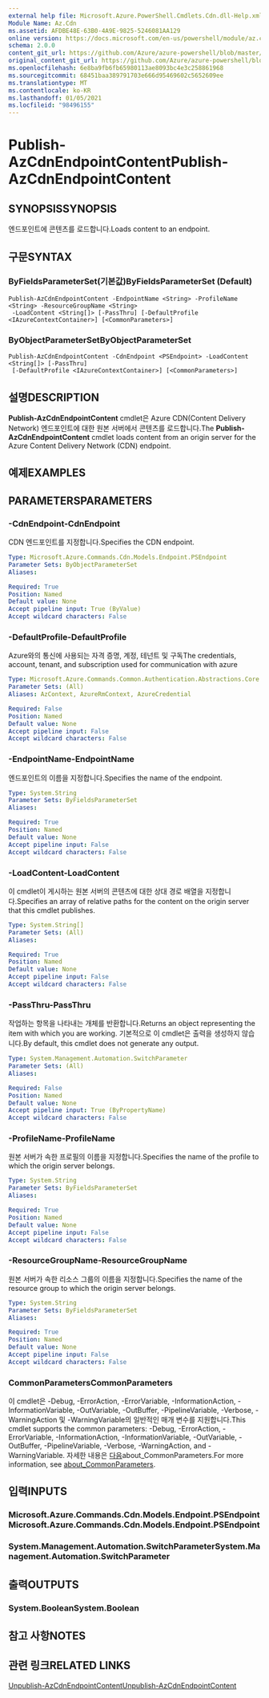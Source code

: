 ```yaml
---
external help file: Microsoft.Azure.PowerShell.Cmdlets.Cdn.dll-Help.xml
Module Name: Az.Cdn
ms.assetid: AFDBE48E-63B0-4A9E-9825-5246081AA129
online version: https://docs.microsoft.com/en-us/powershell/module/az.cdn/publish-azcdnendpointcontent
schema: 2.0.0
content_git_url: https://github.com/Azure/azure-powershell/blob/master/src/Cdn/Cdn/help/Publish-AzCdnEndpointContent.md
original_content_git_url: https://github.com/Azure/azure-powershell/blob/master/src/Cdn/Cdn/help/Publish-AzCdnEndpointContent.md
ms.openlocfilehash: 6e8ba9fb6fb65980113ae8093bc4e3c258861968
ms.sourcegitcommit: 68451baa389791703e666d95469602c5652609ee
ms.translationtype: MT
ms.contentlocale: ko-KR
ms.lasthandoff: 01/05/2021
ms.locfileid: "98496155"
---
```

# <span data-ttu-id="de687-101">Publish-AzCdnEndpointContent</span><span class="sxs-lookup"><span data-stu-id="de687-101">Publish-AzCdnEndpointContent</span></span>

## <span data-ttu-id="de687-102">SYNOPSIS</span><span class="sxs-lookup"><span data-stu-id="de687-102">SYNOPSIS</span></span>
<span data-ttu-id="de687-103">엔드포인트에 콘텐츠를 로드합니다.</span><span class="sxs-lookup"><span data-stu-id="de687-103">Loads content to an endpoint.</span></span>

## <span data-ttu-id="de687-104">구문</span><span class="sxs-lookup"><span data-stu-id="de687-104">SYNTAX</span></span>

### <span data-ttu-id="de687-105">ByFieldsParameterSet(기본값)</span><span class="sxs-lookup"><span data-stu-id="de687-105">ByFieldsParameterSet (Default)</span></span>
```
Publish-AzCdnEndpointContent -EndpointName <String> -ProfileName <String> -ResourceGroupName <String>
 -LoadContent <String[]> [-PassThru] [-DefaultProfile <IAzureContextContainer>] [<CommonParameters>]
```

### <span data-ttu-id="de687-106">ByObjectParameterSet</span><span class="sxs-lookup"><span data-stu-id="de687-106">ByObjectParameterSet</span></span>
```
Publish-AzCdnEndpointContent -CdnEndpoint <PSEndpoint> -LoadContent <String[]> [-PassThru]
 [-DefaultProfile <IAzureContextContainer>] [<CommonParameters>]
```

## <span data-ttu-id="de687-107">설명</span><span class="sxs-lookup"><span data-stu-id="de687-107">DESCRIPTION</span></span>
<span data-ttu-id="de687-108">**Publish-AzCdnEndpointContent** cmdlet은 Azure CDN(Content Delivery Network) 엔드포인트에 대한 원본 서버에서 콘텐츠를 로드합니다.</span><span class="sxs-lookup"><span data-stu-id="de687-108">The **Publish-AzCdnEndpointContent** cmdlet loads content from an origin server for the Azure Content Delivery Network (CDN) endpoint.</span></span>

## <span data-ttu-id="de687-109">예제</span><span class="sxs-lookup"><span data-stu-id="de687-109">EXAMPLES</span></span>

## <span data-ttu-id="de687-110">PARAMETERS</span><span class="sxs-lookup"><span data-stu-id="de687-110">PARAMETERS</span></span>

### <span data-ttu-id="de687-111">-CdnEndpoint</span><span class="sxs-lookup"><span data-stu-id="de687-111">-CdnEndpoint</span></span>
<span data-ttu-id="de687-112">CDN 엔드포인트를 지정합니다.</span><span class="sxs-lookup"><span data-stu-id="de687-112">Specifies the CDN endpoint.</span></span>

```yaml
Type: Microsoft.Azure.Commands.Cdn.Models.Endpoint.PSEndpoint
Parameter Sets: ByObjectParameterSet
Aliases:

Required: True
Position: Named
Default value: None
Accept pipeline input: True (ByValue)
Accept wildcard characters: False
```

### <span data-ttu-id="de687-113">-DefaultProfile</span><span class="sxs-lookup"><span data-stu-id="de687-113">-DefaultProfile</span></span>
<span data-ttu-id="de687-114">Azure와의 통신에 사용되는 자격 증명, 계정, 테넌트 및 구독</span><span class="sxs-lookup"><span data-stu-id="de687-114">The credentials, account, tenant, and subscription used for communication with azure</span></span>

```yaml
Type: Microsoft.Azure.Commands.Common.Authentication.Abstractions.Core.IAzureContextContainer
Parameter Sets: (All)
Aliases: AzContext, AzureRmContext, AzureCredential

Required: False
Position: Named
Default value: None
Accept pipeline input: False
Accept wildcard characters: False
```

### <span data-ttu-id="de687-115">-EndpointName</span><span class="sxs-lookup"><span data-stu-id="de687-115">-EndpointName</span></span>
<span data-ttu-id="de687-116">엔드포인트의 이름을 지정합니다.</span><span class="sxs-lookup"><span data-stu-id="de687-116">Specifies the name of the endpoint.</span></span>

```yaml
Type: System.String
Parameter Sets: ByFieldsParameterSet
Aliases:

Required: True
Position: Named
Default value: None
Accept pipeline input: False
Accept wildcard characters: False
```

### <span data-ttu-id="de687-117">-LoadContent</span><span class="sxs-lookup"><span data-stu-id="de687-117">-LoadContent</span></span>
<span data-ttu-id="de687-118">이 cmdlet이 게시하는 원본 서버의 콘텐츠에 대한 상대 경로 배열을 지정합니다.</span><span class="sxs-lookup"><span data-stu-id="de687-118">Specifies an array of relative paths for the content on the origin server that this cmdlet publishes.</span></span>

```yaml
Type: System.String[]
Parameter Sets: (All)
Aliases:

Required: True
Position: Named
Default value: None
Accept pipeline input: False
Accept wildcard characters: False
```

### <span data-ttu-id="de687-119">-PassThru</span><span class="sxs-lookup"><span data-stu-id="de687-119">-PassThru</span></span>
<span data-ttu-id="de687-120">작업하는 항목을 나타내는 개체를 반환합니다.</span><span class="sxs-lookup"><span data-stu-id="de687-120">Returns an object representing the item with which you are working.</span></span>
<span data-ttu-id="de687-121">기본적으로 이 cmdlet은 출력을 생성하지 않습니다.</span><span class="sxs-lookup"><span data-stu-id="de687-121">By default, this cmdlet does not generate any output.</span></span>

```yaml
Type: System.Management.Automation.SwitchParameter
Parameter Sets: (All)
Aliases:

Required: False
Position: Named
Default value: None
Accept pipeline input: True (ByPropertyName)
Accept wildcard characters: False
```

### <span data-ttu-id="de687-122">-ProfileName</span><span class="sxs-lookup"><span data-stu-id="de687-122">-ProfileName</span></span>
<span data-ttu-id="de687-123">원본 서버가 속한 프로필의 이름을 지정합니다.</span><span class="sxs-lookup"><span data-stu-id="de687-123">Specifies the name of the profile to which the origin server belongs.</span></span>

```yaml
Type: System.String
Parameter Sets: ByFieldsParameterSet
Aliases:

Required: True
Position: Named
Default value: None
Accept pipeline input: False
Accept wildcard characters: False
```

### <span data-ttu-id="de687-124">-ResourceGroupName</span><span class="sxs-lookup"><span data-stu-id="de687-124">-ResourceGroupName</span></span>
<span data-ttu-id="de687-125">원본 서버가 속한 리소스 그룹의 이름을 지정합니다.</span><span class="sxs-lookup"><span data-stu-id="de687-125">Specifies the name of the resource group to which the origin server belongs.</span></span>

```yaml
Type: System.String
Parameter Sets: ByFieldsParameterSet
Aliases:

Required: True
Position: Named
Default value: None
Accept pipeline input: False
Accept wildcard characters: False
```

### <span data-ttu-id="de687-126">CommonParameters</span><span class="sxs-lookup"><span data-stu-id="de687-126">CommonParameters</span></span>
<span data-ttu-id="de687-127">이 cmdlet은 -Debug, -ErrorAction, -ErrorVariable, -InformationAction, -InformationVariable, -OutVariable, -OutBuffer, -PipelineVariable, -Verbose, -WarningAction 및 -WarningVariable의 일반적인 매개 변수를 지원합니다.</span><span class="sxs-lookup"><span data-stu-id="de687-127">This cmdlet supports the common parameters: -Debug, -ErrorAction, -ErrorVariable, -InformationAction, -InformationVariable, -OutVariable, -OutBuffer, -PipelineVariable, -Verbose, -WarningAction, and -WarningVariable.</span></span> <span data-ttu-id="de687-128">자세한 내용은 [다음](http://go.microsoft.com/fwlink/?LinkID=113216)about_CommonParameters.</span><span class="sxs-lookup"><span data-stu-id="de687-128">For more information, see [about_CommonParameters](http://go.microsoft.com/fwlink/?LinkID=113216).</span></span>

## <span data-ttu-id="de687-129">입력</span><span class="sxs-lookup"><span data-stu-id="de687-129">INPUTS</span></span>

### <span data-ttu-id="de687-130">Microsoft.Azure.Commands.Cdn.Models.Endpoint.PSEndpoint</span><span class="sxs-lookup"><span data-stu-id="de687-130">Microsoft.Azure.Commands.Cdn.Models.Endpoint.PSEndpoint</span></span>

### <span data-ttu-id="de687-131">System.Management.Automation.SwitchParameter</span><span class="sxs-lookup"><span data-stu-id="de687-131">System.Management.Automation.SwitchParameter</span></span>

## <span data-ttu-id="de687-132">출력</span><span class="sxs-lookup"><span data-stu-id="de687-132">OUTPUTS</span></span>

### <span data-ttu-id="de687-133">System.Boolean</span><span class="sxs-lookup"><span data-stu-id="de687-133">System.Boolean</span></span>

## <span data-ttu-id="de687-134">참고 사항</span><span class="sxs-lookup"><span data-stu-id="de687-134">NOTES</span></span>

## <span data-ttu-id="de687-135">관련 링크</span><span class="sxs-lookup"><span data-stu-id="de687-135">RELATED LINKS</span></span>

[<span data-ttu-id="de687-136">Unpublish-AzCdnEndpointContent</span><span class="sxs-lookup"><span data-stu-id="de687-136">Unpublish-AzCdnEndpointContent</span></span>](./Unpublish-AzCdnEndpointContent.md)


